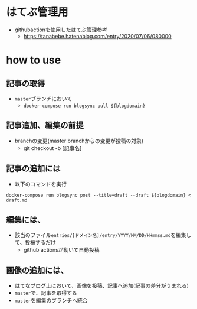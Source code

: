 # はてぶ管理用
- githubactionを使用したはてぶ管理参考
  - https://tanabebe.hatenablog.com/entry/2020/07/06/080000

# how to use
## 記事の取得
- `master`ブランチにおいて
  - `docker-compose run blogsync pull ${blogdomain}`

## 記事追加、編集の前提
- branchの変更(master branchからの変更が投稿の対象)
  - git checkout -b [記事名]

## 記事の追加には
- 以下のコマンドを実行
```
docker-compose run blogsync post --title=draft --draft ${blogdomain} < draft.md
```

## 編集には、
- 該当のファイル`entries/[ドメイン名]/entry/YYYY/MM/DD/HHmmss.md`を編集して、投稿するだけ
  - github actionsが動いて自動投稿

## 画像の追加には、
- はてなブログ上において、画像を投稿、記事へ追加(記事の差分がうまれる)
- `master`で、記事を取得する
- `master`を編集のブランチへ統合



